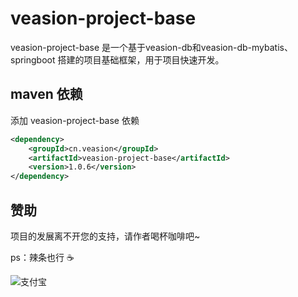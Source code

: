 # veasion-project-base

veasion-project-base 是一个基于veasion-db和veasion-db-mybatis、springboot 搭建的项目基础框架，用于项目快速开发。



## maven 依赖
添加 veasion-project-base 依赖
```xml
<dependency>
    <groupId>cn.veasion</groupId>
    <artifactId>veasion-project-base</artifactId>
    <version>1.0.6</version>
</dependency>
```


## 赞助

项目的发展离不开您的支持，请作者喝杯咖啡吧~

ps：辣条也行 ☕

![支付宝](https://veasion.oss-cn-shanghai.aliyuncs.com/alipay.png?x-oss-process=image/resize,m_lfit,h_360,w_360)
